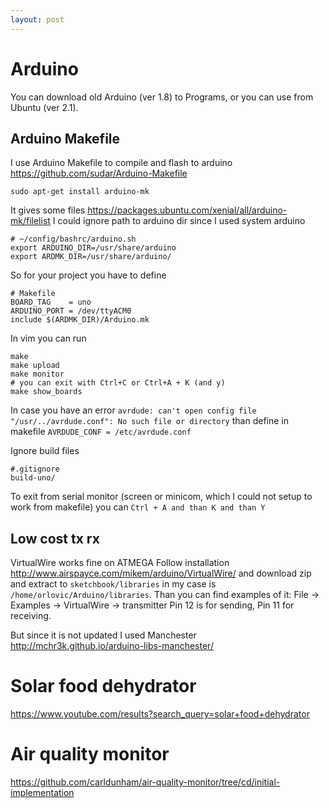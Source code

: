 ```yaml
---
layout: post
---
```



# Arduino

You can download old Arduino (ver 1.8) to Programs, or you can use from Ubuntu
(ver 2.1).

## Arduino Makefile

I use Arduino Makefile to compile and flash to arduino https://github.com/sudar/Arduino-Makefile

```
sudo apt-get install arduino-mk
```

It gives some files https://packages.ubuntu.com/xenial/all/arduino-mk/filelist
I could ignore path to arduino dir since I used system arduino

```
# ~/config/bashrc/arduino.sh
export ARDUINO_DIR=/usr/share/arduino
export ARDMK_DIR=/usr/share/arduino/
```

So for your project you have to define
```
# Makefile
BOARD_TAG    = uno
ARDUINO_PORT = /dev/ttyACM0
include $(ARDMK_DIR)/Arduino.mk
```
In vim you can run

```
make
make upload
make monitor
# you can exit with Ctrl+C or Ctrl+A + K (and y)
make show_boards
```

In case you have an error `avrdude: can't open config file
"/usr/../avrdude.conf": No such file or directory` than define in makefile
`AVRDUDE_CONF = /etc/avrdude.conf`

Ignore build files
```
#.gitignore
build-uno/
```

To exit from serial monitor (screen or minicom, which I could not setup to work
from makefile) you can `Ctrl + A and than K and than Y`

## Low cost tx rx

VirtualWire works fine on ATMEGA Follow installation
http://www.airspayce.com/mikem/arduino/VirtualWire/ and download zip and extract
to `sketchbook/libraries` in my case is `/home/orlovic/Arduino/libraries`. Than
you can find examples of it: File -> Examples -> VirtualWire -> transmitter
Pin 12 is for sending, Pin 11 for receiving.

But since it is not updated I used Manchester http://mchr3k.github.io/arduino-libs-manchester/


# Solar food dehydrator

https://www.youtube.com/results?search_query=solar+food+dehydrator

# Air quality monitor

https://github.com/carldunham/air-quality-monitor/tree/cd/initial-implementation

